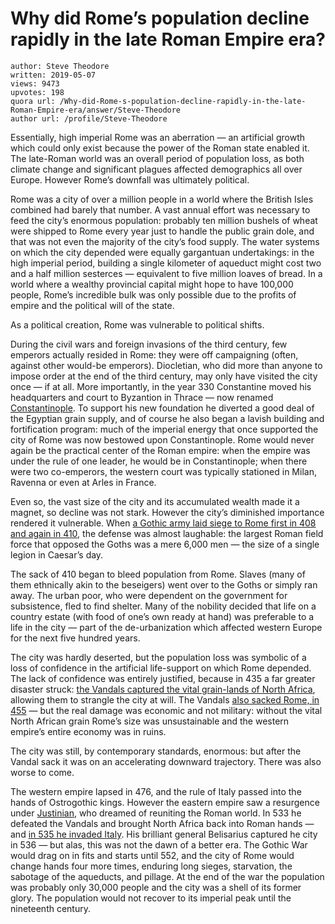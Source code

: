 # Why did Rome’s population decline rapidly in the late Roman Empire era?

	author: Steve Theodore
	written: 2019-05-07
	views: 9473
	upvotes: 198
	quora url: /Why-did-Rome-s-population-decline-rapidly-in-the-late-Roman-Empire-era/answer/Steve-Theodore
	author url: /profile/Steve-Theodore


Essentially, high imperial Rome was an aberration — an artificial growth which could only exist because the power of the Roman state enabled it. The late-Roman world was an overall period of population loss, as both climate change and significant plagues affected demographics all over Europe. However Rome’s downfall was ultimately political.

Rome was a city of over a million people in a world where the British Isles combined had barely that number. A vast annual effort was necessary to feed the city’s enormous population: probably ten million bushels of wheat were shipped to Rome every year just to handle the public grain dole, and that was not even the majority of the city’s food supply. The water systems on which the city depended were equally gargantuan undertakings: in the high imperial period, building a single kilometer of aqueduct might cost two and a half million sesterces — equivalent to five million loaves of bread. In a world where a wealthy provincial capital might hope to have 100,000 people, Rome’s incredible bulk was only possible due to the profits of empire and the political will of the state.

As a political creation, Rome was vulnerable to political shifts.

During the civil wars and foreign invasions of the third century, few emperors actually resided in Rome: they were off campaigning (often, against other would-be emperors). Diocletian, who did more than anyone to impose order at the end of the third century, may only have visited the city once — if at all. More importantly, in the year 330 Constantine moved his headquarters and court to Byzantion in Thrace — now renamed [Constantinople](http://Ahttps://en.wikipedia.org/wiki/Constantinople). To support his new foundation he diverted a good deal of the Egyptian grain supply, and of course he also began a lavish building and fortification program: much of the imperial energy that once supported the city of Rome was now bestowed upon Constantinople. Rome would never again be the practical center of the Roman empire: when the empire was under the rule of one leader, he would be in Constantinople; when there were two co-emperors, the western court was typically stationed in Milan, Ravenna or even at Arles in France.

Even so, the vast size of the city and its accumulated wealth made it a magnet, so decline was not stark. However the city’s diminished importance rendered it vulnerable. When [a Gothic army laid siege to Rome first in 408 and again in 410](https://www.quora.com/What-were-the-sackings-of-Rome-in-the-year-410-by-the-Goths-and-Vandals-like-Were-they-organized-or-did-they-just-ride-through-the-city-slashing-burning-and-pillaging), the defense was almost laughable: the largest Roman field force that opposed the Goths was a mere 6,000 men — the size of a single legion in Caesar’s day.

The sack of 410 began to bleed population from Rome. Slaves (many of them ethnically akin to the beseigers) went over to the Goths or simply ran away. The urban poor, who were dependent on the government for subsistence, fled to find shelter. Many of the nobility decided that life on a country estate (with food of one’s own ready at hand) was preferable to a life in the city — part of the de-urbanization which affected western Europe for the next five hundred years.

The city was hardly deserted, but the population loss was symbolic of a loss of confidence in the artificial life-support on which Rome depended. The lack of confidence was entirely justified, because in 435 a far greater disaster struck: [the Vandals captured the vital grain-lands of North Africa](https://en.wikipedia.org/wiki/Vandal_Kingdom), allowing them to strangle the city at will. The Vandals [also sacked Rome, in 455](https://en.wikipedia.org/wiki/Sack_of_Rome_(455)) — but the real damage was economic and not military: without the vital North African grain Rome’s size was unsustainable and the western empire’s entire economy was in ruins.

The city was still, by contemporary standards, enormous: but after the Vandal sack it was on an accelerating downward trajectory. There was also worse to come.

The western empire lapsed in 476, and the rule of Italy passed into the hands of Ostrogothic kings. However the eastern empire saw a resurgence under [Justinian](https://en.wikipedia.org/wiki/Justinian_I), who dreamed of reuniting the Roman world. In 533 he defeated the Vandals and brought North Africa back into Roman hands — and [in 535 he invaded Italy](https://en.wikipedia.org/wiki/Gothic_War_(535%E2%80%93554)). His brilliant general Belisarius captured he city in 536 — but alas, this was not the dawn of a better era. The Gothic War would drag on in fits and starts until 552, and the city of Rome would change hands four more times, enduring long sieges, starvation, the sabotage of the aqueducts, and pillage. At the end of the war the population was probably only 30,000 people and the city was a shell of its former glory. The population would not recover to its imperial peak until the nineteenth century.

